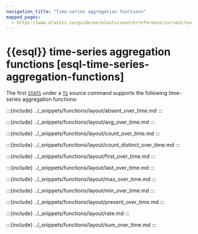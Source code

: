 ```yaml
---
navigation_title: "Time-series aggregation functions"
mapped_pages:
  - https://www.elastic.co/guide/en/elasticsearch/reference/current/esql-functions-operators.html#esql-time-series-agg-functions
---
```


# {{esql}} time-series aggregation functions [esql-time-series-aggregation-functions]

The first [`STATS`](/reference/query-languages/esql/commands/stats-by.md) under
a [`TS`](/reference/query-languages/esql/commands/ts.md) source command
supports the following time-series aggregation functions:

:::{include} ../_snippets/functions/layout/absent_over_time.md
:::

:::{include} ../_snippets/functions/layout/avg_over_time.md
:::

:::{include} ../_snippets/functions/layout/count_over_time.md
:::

:::{include} ../_snippets/functions/layout/count_distinct_over_time.md
:::

:::{include} ../_snippets/functions/layout/first_over_time.md
:::

:::{include} ../_snippets/functions/layout/last_over_time.md
:::

:::{include} ../_snippets/functions/layout/max_over_time.md
:::

:::{include} ../_snippets/functions/layout/min_over_time.md
:::

:::{include} ../_snippets/functions/layout/present_over_time.md
:::

:::{include} ../_snippets/functions/layout/rate.md
:::

:::{include} ../_snippets/functions/layout/sum_over_time.md
:::
